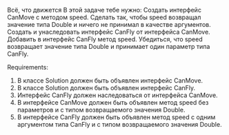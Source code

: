 Всё, что движется
В этой задаче тебе нужно:
Создать интерфейс CanMove с методом speed.
Сделать так, чтобы speed возвращал значение типа Double и ничего не принимал в качестве аргументов.
Создать и унаследовать интерфейс CanFly от интерфейса CanMove.
Добавить в интерфейс CanFly метод speed.
Убедиться, что speed возвращает значение типа Double и принимает один параметр типа CanFly.

Requirements:
1. В классе Solution должен быть объявлен интерфейс CanMove.
2. В классе Solution должен быть объявлен интерфейс CanFly.
3. Интерфейс CanFly должен наследоваться от интерфейса CanMove.
4. В интерфейсе CanMove должен быть объявлен метод speed без параметров и с типом возвращаемого значения Double.
5. В интерфейсе CanFly должен быть объявлен метод speed c одним аргументом типа CanFly и с типом возвращаемого значения Double.
